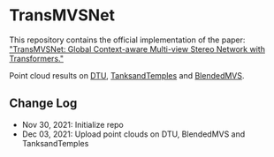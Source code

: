 # TransMVSNet
This repository contains the official implementation of the paper: 
["TransMVSNet: Global Context-aware Multi-view Stereo Network with Transformers."](https://arxiv.org/abs/2111.14600)

Point cloud results on [DTU](https://github.com/MegviiRobot/TransMVSNet/archive/refs/tags/DTU_ply.zip), [TanksandTemples](https://github.com/MegviiRobot/TransMVSNet/archive/refs/tags/T&T_ply.zip) and [BlendedMVS](https://github.com/MegviiRobot/TransMVSNet/archive/refs/tags/BLD_ply.zip).

## Change Log
- Nov 30, 2021: Initialize repo
- Dec 03, 2021: Upload point clouds on DTU, BlendedMVS and TanksandTemples
